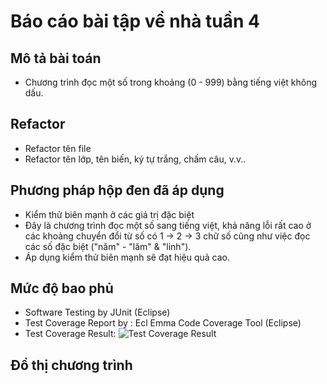 # Báo cáo bài tập về nhà tuần 4

## Mô tả bài toán

- Chương trình đọc một số trong khoảng (0 - 999) bằng tiếng việt không dấu.

## Refactor

- Refactor tên file
- Refactor tên lớp, tên biến, ký tự trắng, chấm câu, v.v..

## Phương pháp hộp đen đã áp dụng

- Kiểm thử biên mạnh ở các giá trị đặc biệt
- Đây là chương trình đọc một số sang tiếng việt, khả năng lỗi rất cao ở các khoảng chuyển đổi từ số có 1 -> 2 -> 3 chữ số cũng như việc đọc các số đặc biệt ("năm" - "lăm" & "linh").
- Áp dụng kiểm thử biên mạnh sẽ đạt hiệu quả cao.

## Mức độ bao phủ

- Software Testing by JUnit (Eclipse)
- Test Coverage Report by : Ecl Emma Code Coverage Tool (Eclipse)
- Test Coverage Result:
  ![Test Coverage Result](https://github.com/hoangbd58/int3117-2016/blob/master/BuiDangHoang/BT1/coverage.png)

## Đồ thị chương trình
